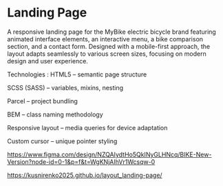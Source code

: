 # Landing Page

 A responsive landing page for the MyBike electric bicycle brand featuring animated interface elements, an interactive menu, a bike comparison section, and a contact form. Designed with a mobile-first approach, the layout adapts seamlessly to various screen sizes, focusing on modern design and user experience.


Technologies :
HTML5 – semantic page structure

SCSS (SASS) – variables, mixins, nesting

Parcel – project bundling

BEM – class naming methodology

Responsive layout – media queries for device adaptation

Custom cursor – unique pointer styling

https://www.figma.com/design/NZQAIydtHo5QkINyGLHNcq/BIKE-New-Version?node-id=0-1&p=f&t=WgKNjAIhVr1Wcsqw-0

https://kusnirenko2025.github.io/layout_landing-page/
